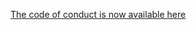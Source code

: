 [The code of conduct is now available here](https://github.com/open-life-science/policies-procedures-and-docs/blob/c342530ffe943bcc1a84a1a8a8e3b5b3c0fa4547/CODE_OF_CONDUCT.md)
